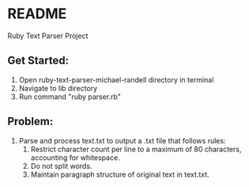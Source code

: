 # README

Ruby Text Parser Project

## Get Started:

1. Open ruby-text-parser-michael-randell directory in terminal
2. Navigate to lib directory
3. Run command "ruby parser.rb"

## Problem:

1. Parse and process text.txt to output a .txt file that follows rules:
    1. Restrict character count per line to a maximum of 80 characters, accounting for whitespace.
    2. Do not split words.
    3. Maintain paragraph structure of original text in text.txt.
